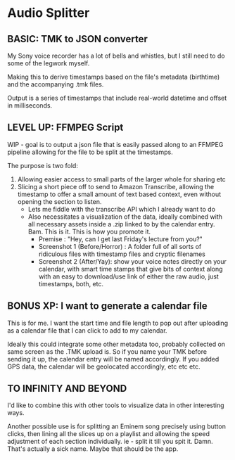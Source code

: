 # Audio Splitter

## BASIC: TMK to JSON converter

My Sony voice recorder has a lot of bells and whistles, but I still need to do some of the legwork myself. 

Making this to derive timestamps based on the file's metadata (birthtime) and the accompanying .tmk files.

Output is a series of timestamps that include real-world datetime and offset in milliseconds. 

## LEVEL UP: FFMPEG Script

WIP - goal is to output a json file that is easily passed along to an FFMPEG pipeline allowing for the file to be split at the timestamps. 

The purpose is two fold:

1. Allowing easier access to small parts of the larger whole for sharing etc
2. Slicing a short piece off to send to Amazon Transcribe, allowing the timestamp to offer a small amount of text based context, even without opening the section to listen. 
    - Lets me fiddle with the transcribe API which I already want to do
    - Also necessitates a visualization of the data, ideally combined with all necessary assets inside a .zip linked to by the calendar entry. Bam. This is it. This is how you promote it.
        - Premise : "Hey, can I get last Friday's lecture from you?"
        - Screenshot 1 (Before/Horror) : A folder full of all sorts of ridiculous files with timestamp files and cryptic filenames
        - Screenshot 2 (After/Yay): show your voice notes directly on your calendar, with smart time stamps that give bits of context along with an easy to download/use link of either the raw audio, just timestamps, both, etc.

## BONUS XP: I want to generate a calendar file

This is for me. I want the start time and file length to pop out after uploading as a calendar file that I can click to add to my calendar. 

Ideally this could integrate some other metadata too, probably collected on same screen as the .TMK upload is. So if you name your TMK before sending it up, the calendar entry will be named accordingly. If you added GPS data, the calendar will be geolocated accordingly, etc etc etc. 

## TO INFINITY AND BEYOND

I'd like to combine this with other tools to visualize data in other interesting ways. 

Another possible use is for splitting an Eminem song precisely using button clicks, then lining all the slices up on a playlist and allowing the speed adjustment of each section individually. ie - split it till you spit it. Damn. That's actually a sick name. Maybe that should be the app. 




